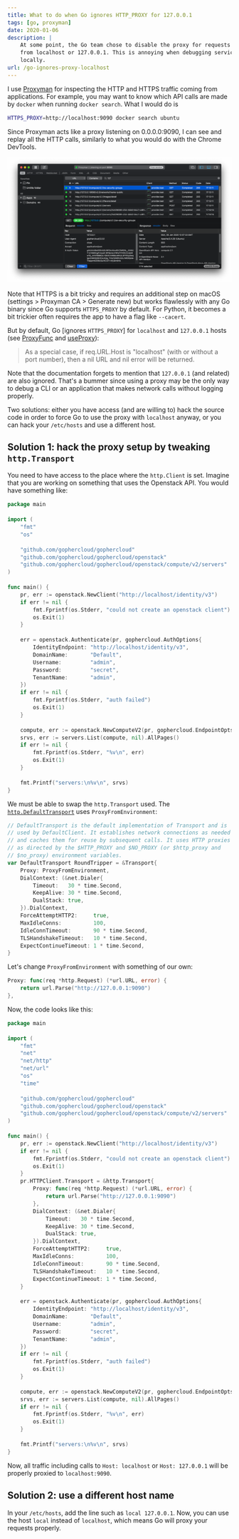 ```yaml
---
title: What to do when Go ignores HTTP_PROXY for 127.0.0.1
tags: [go, proxyman]
date: 2020-01-06
description: |
    At some point, the Go team chose to disable the proxy for requests coming
    from localhost or 127.0.0.1. This is annoying when debugging services
    locally.
url: /go-ignores-proxy-localhost
---
```


I use [Proxyman](https://proxyman.io) for inspecting the HTTP and HTTPS
traffic coming from applications. For example, you may want to know which
API calls are made by `docker` when running `docker search`. What I would
do is

```sh
HTTPS_PROXY=http://localhost:9090 docker search ubuntu
```

Since Proxyman acts like a proxy listening on 0.0.0.0:9090, I can see and
replay all the HTTP calls, similarly to what you would do with the Chrome
DevTools.

![Screenshot with macOS' Proxyman for a local Openstack instance](proxyman.png)

Note that HTTPS is a bit tricky and requires an additional step on macOS
(settings > Proxyman CA > Generate new) but works flawlessly with any Go
binary since Go supports `HTTPS_PROXY` by default. For Python, it becomes a
bit trickier often requires the app to have a flag like `--cacert`.

But by default, Go [ignores `HTTPS_PROXY`] for `localhost` and `127.0.0.1` hosts (see [ProxyFunc](https://godoc.org/golang.org/x/net/http/httpproxy#Config.ProxyFunc) and [useProxy](https://github.com/golang/net/blob/c0dbc17a35534bf2e581d7a942408dc936316da4/http/httpproxy/proxy.go#L172-L191)):

> As a special case, if req.URL.Host is "localhost" (with or without a port
> number), then a nil URL and nil error will be returned.

Note that the documentation forgets to mention that `127.0.0.1` (and
related) are also ignored. That's a bummer since using a proxy may be the
only way to debug a CLI or an application that makes network calls without
logging properly.

Two solutions: either you have access (and are willing to) hack the source
code in order to force Go to use the proxy with `localhost` anyway, or you
can hack your `/etc/hosts` and use a different host.

## Solution 1: hack the proxy setup by tweaking `http.Transport`

You need to have access to the place where the `http.Client` is set. Imagine that you are working on something that uses the Openstack API. You would have something like:

```go
package main

import (
	"fmt"
	"os"

	"github.com/gophercloud/gophercloud"
	"github.com/gophercloud/gophercloud/openstack"
	"github.com/gophercloud/gophercloud/openstack/compute/v2/servers"
)

func main() {
	pr, err := openstack.NewClient("http://localhost/identity/v3")
	if err != nil {
		fmt.Fprintf(os.Stderr, "could not create an openstack client")
		os.Exit(1)
	}

	err = openstack.Authenticate(pr, gophercloud.AuthOptions{
		IdentityEndpoint: "http://localhost/identity/v3",
		DomainName:       "Default",
		Username:         "admin",
		Password:         "secret",
		TenantName:       "admin",
	})
	if err != nil {
		fmt.Fprintf(os.Stderr, "auth failed")
		os.Exit(1)
	}

	compute, err := openstack.NewComputeV2(pr, gophercloud.EndpointOpts{Region: ""})
	srvs, err := servers.List(compute, nil).AllPages()
	if err != nil {
		fmt.Fprintf(os.Stderr, "%v\n", err)
		os.Exit(1)
	}

	fmt.Printf("servers:\n%v\n", srvs)
}
```

We must be able to swap the `http.Transport` used. The [`http.DefaultTransport`](https://golang.org/src/net/http/transport.go#L42) uses `ProxyFromEnvironment`:

```go
// DefaultTransport is the default implementation of Transport and is
// used by DefaultClient. It establishes network connections as needed
// and caches them for reuse by subsequent calls. It uses HTTP proxies
// as directed by the $HTTP_PROXY and $NO_PROXY (or $http_proxy and
// $no_proxy) environment variables.
var DefaultTransport RoundTripper = &Transport{
	Proxy: ProxyFromEnvironment,
	DialContext: (&net.Dialer{
		Timeout:   30 * time.Second,
		KeepAlive: 30 * time.Second,
		DualStack: true,
	}).DialContext,
	ForceAttemptHTTP2:     true,
	MaxIdleConns:          100,
	IdleConnTimeout:       90 * time.Second,
	TLSHandshakeTimeout:   10 * time.Second,
	ExpectContinueTimeout: 1 * time.Second,
}
```

Let's change `ProxyFromEnvironment` with something of our own:

```go
Proxy: func(req *http.Request) (*url.URL, error) {
    return url.Parse("http://127.0.0.1:9090")
},
```

Now, the code looks like this:

```go
package main

import (
	"fmt"
	"net"
	"net/http"
	"net/url"
	"os"
	"time"

	"github.com/gophercloud/gophercloud"
	"github.com/gophercloud/gophercloud/openstack"
	"github.com/gophercloud/gophercloud/openstack/compute/v2/servers"
)

func main() {
	pr, err := openstack.NewClient("http://localhost/identity/v3")
	if err != nil {
		fmt.Fprintf(os.Stderr, "could not create an openstack client")
		os.Exit(1)
	}
	pr.HTTPClient.Transport = &http.Transport{
		Proxy: func(req *http.Request) (*url.URL, error) {
			return url.Parse("http://127.0.0.1:9090")
		},
		DialContext: (&net.Dialer{
			Timeout:   30 * time.Second,
			KeepAlive: 30 * time.Second,
			DualStack: true,
		}).DialContext,
		ForceAttemptHTTP2:     true,
		MaxIdleConns:          100,
		IdleConnTimeout:       90 * time.Second,
		TLSHandshakeTimeout:   10 * time.Second,
		ExpectContinueTimeout: 1 * time.Second,
	}

	err = openstack.Authenticate(pr, gophercloud.AuthOptions{
		IdentityEndpoint: "http://localhost/identity/v3",
		DomainName:       "Default",
		Username:         "admin",
		Password:         "secret",
		TenantName:       "admin",
	})
	if err != nil {
		fmt.Fprintf(os.Stderr, "auth failed")
		os.Exit(1)
	}

	compute, err := openstack.NewComputeV2(pr, gophercloud.EndpointOpts{Region: ""})
	srvs, err := servers.List(compute, nil).AllPages()
	if err != nil {
		fmt.Fprintf(os.Stderr, "%v\n", err)
		os.Exit(1)
	}

	fmt.Printf("servers:\n%v\n", srvs)
}
```

Now, all traffic including calls to `Host: localhost` or `Host: 127.0.0.1`
will be properly proxied to `localhost:9090`.

## Solution 2: use a different host name

In your `/etc/hosts`, add the line such as `local 127.0.0.1`. Now, you can
use the host `local` instead of `localhost`, which means Go will proxy your
requests properly.
